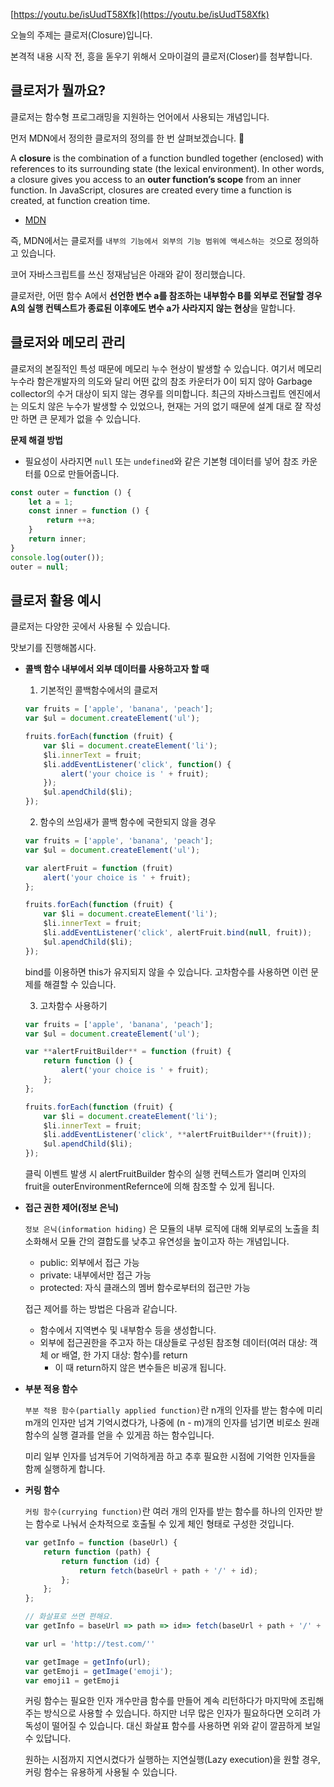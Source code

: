 [https://youtu.be/isUudT58Xfk](https://youtu.be/isUudT58Xfk)

오늘의 주제는 클로저(Closure)입니다.

본격적 내용 시작 전, 흥을 돋우기 위해서 오마이걸의 클로저(Closer)를 첨부합니다.

## 클로저가 뭘까요?

클로저는  함수형 프로그래밍을 지원하는 언어에서 사용되는 개념입니다. 

먼저 MDN에서 정의한 클로저의 정의를 한 번 살펴보겠습니다. 👀

A **closure** is the combination of a function bundled together (enclosed) with references to its surrounding state (the lexical environment). In other words, a closure gives you access to an **outer function’s scope** from an inner function. In JavaScript, closures are created every time a function is created, at function creation time.

- [MDN](https://developer.mozilla.org/ko/docs/Web/JavaScript/Closures)

즉, MDN에서는 클로저를 `내부의 기능에서 외부의 기능 범위에 액세스하는 것`으로 정의하고 있습니다.

코어 자바스크립트를 쓰신 정재남님은 아래와 같이 정리했습니다.

클로저란, 어떤 함수 A에서 **선언한 변수 a를 참조하는 내부함수 B를 외부로 전달할 경우 A의 실행 컨텍스트가 종료된 이후에도 변수 a가 사라지지 않는 현상**을 말합니다.

## 클로저와 메모리 관리

클로저의 본질적인 특성 때문에 메모리 누수 현상이 발생할 수 있습니다. 여기서 메모리 누수라 함은개발자의 의도와 달리 어떤 값의 참조 카운터가 0이 되지 않아 Garbage collector의 수거 대상이 되지 않는 경우를 의미합니다. 최근의 자바스크립트 엔진에서는 의도치 않은 누수가 발생할 수 있었으나, 현재는 거의 없기 때문에 설계 대로 잘 작성만 하면 큰 문제가 없을 수 있습니다.

**문제 해결 방법**

- 필요성이 사라지면 `null` 또는 `undefined`와 같은 기본형 데이터를 넣어 참조 카운터를 0으로 만들어줍니다.

```jsx
const outer = function () {
	let a = 1;
	const inner = function () {
		return ++a;
	}
	return inner;
}
console.log(outer());
outer = null;
```

## 클로저 활용 예시

클로저는 다양한 곳에서 사용될 수 있습니다.

맛보기를 진행해봅시다.

- **콜백 함수 내부에서 외부 데이터를 사용하고자 할 때**

    1) 기본적인 콜백함수에서의 클로저

    ```jsx
    var fruits = ['apple', 'banana', 'peach'];
    var $ul = document.createElement('ul');

    fruits.forEach(function (fruit) {
    	var $li = document.createElement('li');
    	$li.innerText = fruit;
    	$li.addEventListener('click', function() {
    		alert('your choice is ' + fruit);
    	});
    	$ul.apendChild($li);
    });
    ```

    2) 함수의 쓰임새가 콜백 함수에 국한되지 않을 경우

    ```jsx
    var fruits = ['apple', 'banana', 'peach'];
    var $ul = document.createElement('ul');

    var alertFruit = function (fruit) 
    	alert('your choice is ' + fruit);
    };

    fruits.forEach(function (fruit) {
    	var $li = document.createElement('li');
    	$li.innerText = fruit;
    	$li.addEventListener('click', alertFruit.bind(null, fruit));
    	$ul.apendChild($li);
    });
    ```

    bind를 이용하면 this가 유지되지 않을 수 있습니다. 고차함수를 사용하면 이런 문제를 해결할 수 있습니다.

    3) 고차함수 사용하기

    ```jsx
    var fruits = ['apple', 'banana', 'peach'];
    var $ul = document.createElement('ul');

    var **alertFruitBuilder** = function (fruit) {
    	return function () {
    		alert('your choice is ' + fruit);
    	};
    };

    fruits.forEach(function (fruit) {
    	var $li = document.createElement('li');
    	$li.innerText = fruit;
    	$li.addEventListener('click', **alertFruitBuilder**(fruit));
    	$ul.apendChild($li);
    });
    ```

    클릭 이벤트 발생 시 alertFruitBuilder 함수의 실행 컨텍스트가 열리며 인자의 fruit을 outerEnvironmentRefernce에 의해 참조할 수 있게 됩니다.

- **접근 권한 제어(정보 은닉)**

    `정보 은닉(information hiding)` 은 모듈의 내부 로직에 대해 외부로의 노출을 최소화해서 모듈 간의 결합도를 낮추고 유연성을 높이고자 하는 개념입니다.

    - public: 외부에서 접근 가능
    - private: 내부에서만 접근 가능
    - protected: 자식 클래스의 멤버 함수로부터의 접근만 가능

    접근 제어를 하는 방법은 다음과 같습니다.

    - 함수에서 지역변수 및 내부함수 등을 생성합니다.
    - 외부에 접근권한을 주고자 하는 대상들로 구성된 참조형 데이터(여러 대상: 객체 or 배열, 한 가지 대상: 함수)를 return
        - 이 때 return하지 않은 변수들은 비공개 됩니다.

- **부분 적용 함수**

    `부분 적용 함수(partially applied function)`란 n개의 인자를 받는 함수에 미리 m개의 인자만 넘겨 기억시켰다가, 나중에 (n - m)개의 인자를 넘기면 비로소 원래 함수의 실행 결과를 얻을 수 있게끔 하는 함수입니다.

    미리 일부 인자를 넘겨두어 기억하게끔 하고 추후 필요한 시점에 기억한 인자들을 함께 실행하게 합니다. 

- **커링 함수**

    `커링 함수(currying function)`란 여러 개의 인자를 받는 함수를 하나의 인자만 받는 함수로 나눠서 순차적으로 호출될 수 있게 체인 형태로 구성한 것입니다.

    ```jsx
    var getInfo = function (baseUrl) {
    	return function (path) {
    		return function (id) {
    			return fetch(baseUrl + path + '/' + id);
    		};
    	};
    };

    // 화살표로 쓰면 편해요.
    var getInfo = baseUrl => path => id=> fetch(baseUrl + path + '/' + id);
    ```

    ```jsx
    var url = 'http://test.com/''

    var getImage = getInfo(url);
    var getEmoji = getImage('emoji');
    var emoji1 = getEmoji
    ```

    커링 함수는 필요한 인자 개수만큼 함수를 만들어 계속 리턴하다가 마지막에 조립해주는 방식으로 사용할 수 있습니다. 하지만 너무 많은 인자가 필요하다면 오히려 가독성이 떨어질 수 있습니다. 대신 화살표 함수를 사용하면 위와 같이 깔끔하게 보일 수 있답니다.

    원하는 시점까지 지연시켰다가 실행하는 지연실행(Lazy execution)을 원할 경우, 커링 함수는 유용하게 사용될 수 있습니다.
